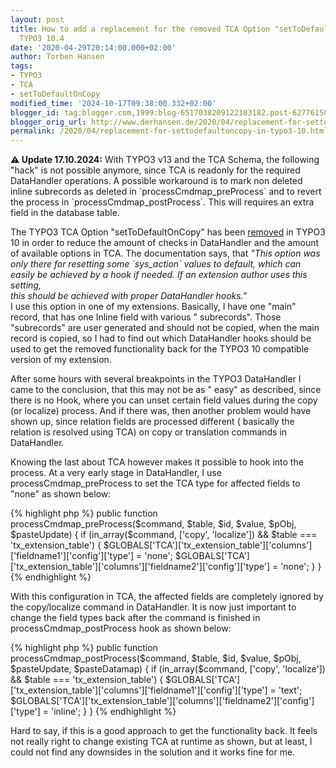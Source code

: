 ```yaml
---
layout: post
title: How to add a replacement for the removed TCA Option "setToDefaultOnCopy" in
  TYPO3 10.4
date: '2020-04-29T20:14:00.000+02:00'
author: Torben Hansen
tags:
- TYPO3
- TCA
- setToDefaultOnCopy
modified_time: '2024-10-17T09:38:00.332+02:00'
blogger_id: tag:blogger.com,1999:blog-6517038209122183182.post-6277615038991766885
blogger_orig_url: http://www.derhansen.de/2020/04/replacement-for-settodefaultoncopy-in-typo3-10.html
permalink: /2020/04/replacement-for-settodefaultoncopy-in-typo3-10.html
---
```


<div class="alert-warning">
<strong>⚠️ Update 17.10.2024:</strong> With TYPO3 v13 and the TCA Schema, the following "hack" is not 
possible anymore, since TCA is readonly for the required DataHandler operations. A possible workaround is to mark 
non deleted inline subrecords as deleted in `processCmdmap_preProcess` and to revert the process in 
`processCmdmap_postProcess`. This will requires an extra field in the database table.
</div>

The TYPO3 TCA Option "setToDefaultOnCopy" has been [removed](https://forge.typo3.org/issues/87989) in TYPO3 10 in order
to reduce the amount of checks in DataHandler and the amount of available options in TCA. The documentation says,
that _"This option was only there for resetting some \`sys\_action\` values to default, which_ _can easily be achieved
by a hook if needed. If an extension author uses this setting,_  
_this should be achieved with proper DataHandler hooks."_  
I use this option in one of my extensions. Basically, I have one "main" record, that has one Inline field with various "
subrecords". Those "subrecords" are user generated and should not be copied, when the main record is copied, so I had to
find out which DataHandler hooks should be used to get the removed functionality back for the TYPO3 10 compatible
version of my extension.

After some hours with several breakpoints in the TYPO3 DataHandler I came to the conclusion, that this may not be as "
easy" as described, since there is no Hook, where you can unset certain field values during the copy (or localize)
process. And if there was, then another problem would have shown up, since relation fields are processed different (
basically the relation is resolved using TCA) on copy or translation commands in DataHandler.

Knowing the last about TCA however makes it possible to hook into the process. At a very early stage in DataHandler, I
use processCmdmap\_preProcess to set the TCA type for affected fields to "none" as shown below:

{% highlight php %}
public function processCmdmap_preProcess($command, $table, $id, $value, $pObj, $pasteUpdate)
{
    if (in_array($command, ['copy', 'localize']) && $table === 'tx_extension_table') {
        $GLOBALS['TCA']['tx_extension_table']['columns']['fieldname1']['config']['type'] = 'none';
        $GLOBALS['TCA']['tx_extension_table']['columns']['fieldname2']['config']['type'] = 'none';
    }
}
{% endhighlight %}

With this configuration in TCA, the affected fields are completely ignored by the copy/localize command in DataHandler.
It is now just important to change the field types back after the command is finished in processCmdmap\_postProcess hook
as shown below:

{% highlight php %}
public function processCmdmap_postProcess($command, $table, $id, $value, $pObj, $pasteUpdate, $pasteDatamap)
{
    if (in_array($command, ['copy', 'localize']) && $table === 'tx_extension_table') {
        $GLOBALS['TCA']['tx_extension_table']['columns']['fieldname1']['config']['type'] = 'text';
        $GLOBALS['TCA']['tx_extension_table']['columns']['fieldname2']['config']['type'] = 'inline';
    }
}
{% endhighlight %}

Hard to say, if this is a good approach to get the functionality back. It feels not really right to change existing TCA
at runtime as shown, but at least, I could not find any downsides in the solution and it works fine for me.